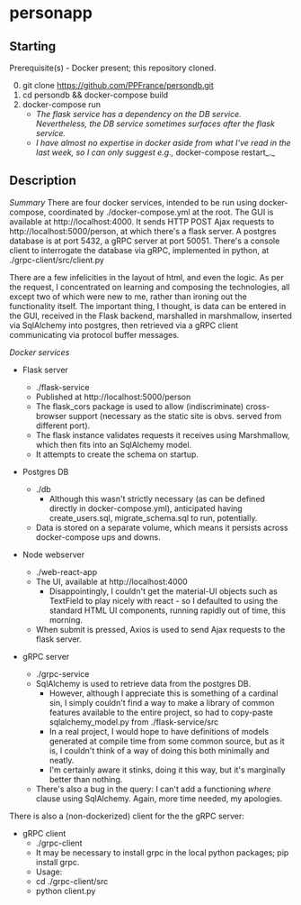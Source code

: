 personapp
=========

Starting
--------

Prerequisite(s) - Docker present; this repository cloned.

0. git clone https://github.com/PPFrance/persondb.git
1. cd persondb && docker-compose build
2. docker-compose run
    * _The flask service has a dependency on the DB service. Nevertheless, the DB service sometimes surfaces *after* the flask service._
    * _I have almost no expertise in docker aside from what I've read in the last week, so I can only suggest e.g.,_ docker-compose restart_._



Description
-----------

_Summary_ 
There are four docker services, intended to be run using docker-compose, coordinated by ./docker-compose.yml at the root. The GUI is available at http://localhost:4000. It sends HTTP POST Ajax requests to http://localhost:5000/person, at which there's a flask server. A postgres database is at port 5432, a gRPC server at port 50051. There's a console client to interrogate the database via gRPC, implemented in python, at ./grpc-client/src/client.py 

There are a few infelicities in the layout of html, and even the logic. As per the request, I concentrated on learning and composing the technologies, all except two of which were new to me, rather than ironing out the functionality itself. The important thing, I thought, is data can be entered in the GUI, received in the Flask backend, marshalled in marshmallow, inserted via SqlAlchemy into postgres, then retrieved via a gRPC client communicating via protocol buffer messages.

_Docker services_

* Flask server
    * ./flask-service
    * Published at http://localhost:5000/person
    * The flask_cors package is used to allow (indiscriminate) cross-browser support (necessary as the static site is obvs. served from different port).  
    * The flask instance validates requests it receives using Marshmallow, which then fits into an SqlAlchemy model. 
    * It attempts to create the schema on startup.
        
    
* Postgres DB
    * ./db
        * Although this wasn't strictly necessary (as can be defined directly in docker-compose.yml), anticipated having create_users.sql, migrate_schema.sql to run, potentially. 
    * Data is stored on a separate volume, which means it persists across docker-compose ups and downs.
        
* Node webserver 
    * ./web-react-app
    * The UI, available at http://localhost:4000
        * Disappointingly, I couldn't get the material-UI objects such as TextField to play nicely with react - so I defaulted to using the standard HTML UI components, running rapidly out of time, this morning.
    * When submit is pressed, Axios is used to send Ajax requests to the flask server.
    
        
* gRPC server
    * ./grpc-service
    * SqlAlchemy is used to retrieve data from the postgres DB. 
        * However, although I appreciate this is something of a cardinal sin, I simply couldn't find a way to make a library of common features available to the entire project, so had to copy-paste sqlalchemy_model.py from ./flask-service/src 
        * In a real project, I would hope to have definitions of models generated at compile time from some common source, but as it is, I couldn't think of a way of doing this both minimally and neatly. 
        * I'm certainly aware it stinks, doing it this way, but it's marginally better than nothing.
    * There's also a bug in the query: I can't add a functioning _where_ clause using SqlAlchemy. Again, more time needed, my apologies.
        
        
There is also a (non-dockerized) client for the the gRPC server:

* gRPC client
    * ./grpc-client
    * It may be necessary to install grpc in the local python packages; pip install grpc.
    * Usage:
    * cd ./grpc-client/src
    * python client.py
    

        

